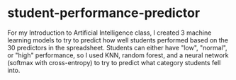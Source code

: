 # student-performance-predictor

For my Introduction to Artificial Intelligence class, I created 3 machine learning models to try to predict how well students performed based on the 30 predictors in the spreadsheet. Students can either have "low", "normal", or "high" performance, so I used KNN, random forest, and a neural network (softmax with cross-entropy) to try to predict what category students fell into.